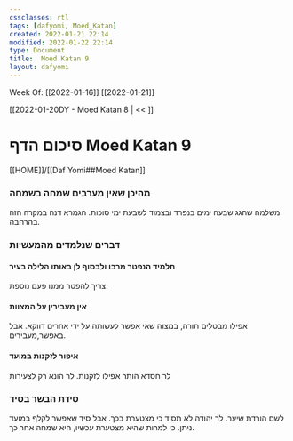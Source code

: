 ```yaml
---
cssclasses: rtl
tags: [dafyomi, Moed_Katan] 
created: 2022-01-21 22:14
modified: 2022-01-22 22:14
type: Document
title:  Moed Katan 9
layout: dafyomi
---
```

Week Of: [[2022-01-16]]
[[2022-01-21]]

[[2022-01-20DY - Moed Katan 8 | << ]] 

# סיכום הדף  Moed Katan 9

[[HOME]]/[[Daf Yomi##Moed Katan]]

### מהיכן שאין מערבים שמחה בשמחה
משלמה שחגג שבעה ימים בנפרד ובצמוד לשבעת ימי סוכות.
הגמרא דנה במקרה הזה בהרחבה.
### דברים שנלמדים מהמעשיות
#### תלמיד הנפטר מרבו ולבסוף לן באותו הלילה בעיר
צריך להפטר ממנו פעם נוספת.
#### אין מעבירין על המצוות
אפילו מבטלים תורה, במצוה שאי אפשר לעשותה על ידי אחרים דווקא. אבל באפשר,מעבירים.
#### איפור לזקנות במועד
לר חסדא הותר אפילו לזקנות. לר הונא רק לצעירות
### סידת הבשר בסיד
לשם הורדת שיער. לר יהודה לא תסוד כי מצטערת בכך. אבל סיד שאפשר לקלף במועד ניתן. כי למרות שהיא מצטערת עכשיו, היא שמחה אחר כך.
